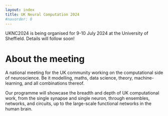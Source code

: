 ```yaml
---
layout: index
title: UK Neural Computation 2024
#navorder: 0
---
```


UKNC2024 is being organised for 9-10 July 2024 at the University of Sheffield. Details will follow soon!

# About the meeting

A national meeting for the UK community working on the computational side of neuroscience. Be it modelling, maths, data science, theory, machine-learning, and all combinations thereof. 

Our programme will showcase the breadth and depth of UK computational work, from the single synapse and single neuron, through ensembles, networks, and circuits, up to the large-scale functional networks in the human brain.
